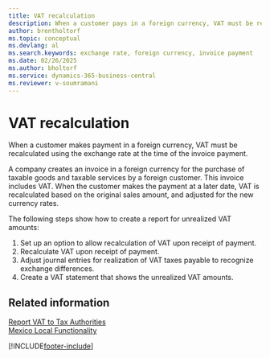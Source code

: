 ```yaml
---
title: VAT recalculation
description: When a customer pays in a foreign currency, VAT must be recalculated using the exchange rate at the time of the invoice payment.
author: brentholtorf
ms.topic: conceptual
ms.devlang: al
ms.search.keywords: exchange rate, foreign currency, invoice payment
ms.date: 02/26/2025
ms.author: bholtorf
ms.service: dynamics-365-business-central
ms.reviewer: v-soumramani
---
```


# VAT recalculation

When a customer makes payment in a foreign currency, VAT must be recalculated using the exchange rate at the time of the invoice payment.  

A company creates an invoice in a foreign currency for the purchase of taxable goods and taxable services by a foreign customer. This invoice includes VAT. When the customer makes the payment at a later date, VAT is recalculated based on the original sales amount, and adjusted for the new currency rates.  

The following steps show how to create a report for unrealized VAT amounts:  

1. Set up an option to allow recalculation of VAT upon receipt of payment.  
1. Recalculate VAT upon receipt of payment.  
1. Adjust journal entries for realization of VAT taxes payable to recognize exchange differences.  
1. Create a VAT statement that shows the unrealized VAT amounts.

## Related information

[Report VAT to Tax Authorities](../../finance-how-report-vat.md)   
[Mexico Local Functionality](mexico-local-functionality.md)

[!INCLUDE[footer-include](../../includes/footer-banner.md)]